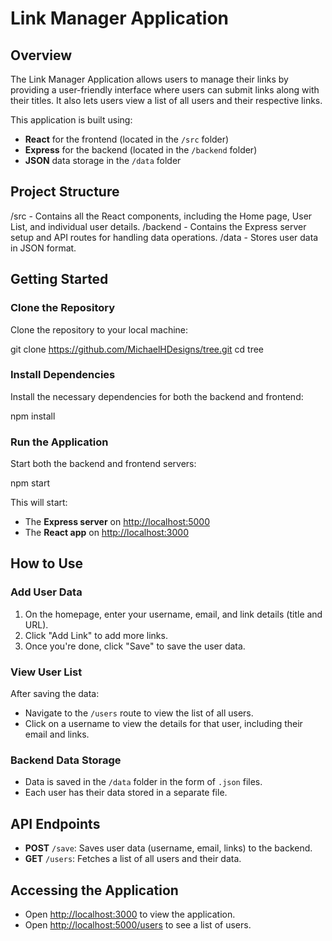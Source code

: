 # Link Manager Application

## Overview
The Link Manager Application allows users to manage their links by providing a user-friendly interface where users can submit links along with their titles. It also lets users view a list of all users and their respective links.

This application is built using:
- **React** for the frontend (located in the `/src` folder)
- **Express** for the backend (located in the `/backend` folder)
- **JSON** data storage in the `/data` folder

## Project Structure
/src - Contains all the React components, including the Home page, User List, and individual user details. /backend - Contains the Express server setup and API routes for handling data operations. /data - Stores user data in JSON format.


## Getting Started

### Clone the Repository
Clone the repository to your local machine:

git clone https://github.com/MichaelHDesigns/tree.git cd tree


### Install Dependencies
Install the necessary dependencies for both the backend and frontend:

npm install


### Run the Application
Start both the backend and frontend servers:

npm start


This will start:
- The **Express server** on [http://localhost:5000](http://localhost:5000)
- The **React app** on [http://localhost:3000](http://localhost:3000)

## How to Use

### Add User Data
1. On the homepage, enter your username, email, and link details (title and URL).
2. Click "Add Link" to add more links.
3. Once you're done, click "Save" to save the user data.

### View User List
After saving the data:
- Navigate to the `/users` route to view the list of all users.
- Click on a username to view the details for that user, including their email and links.

### Backend Data Storage
- Data is saved in the `/data` folder in the form of `.json` files.
- Each user has their data stored in a separate file.

## API Endpoints

- **POST** `/save`: Saves user data (username, email, links) to the backend.
- **GET** `/users`: Fetches a list of all users and their data.

## Accessing the Application
- Open [http://localhost:3000](http://localhost:3000) to view the application.
- Open [http://localhost:5000/users](http://localhost:5000/users) to see a list of users.
